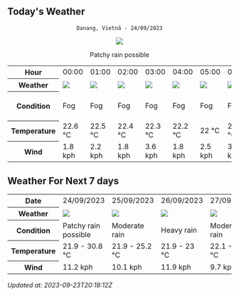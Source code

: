 ## Today's Weather
<div align="center">


`Danang, Vietnã - 24/09/2023`

<img src="https://cdn.weatherapi.com/weather/64x64/day/176.png"/>

Patchy rain possible

</div>


<table>
    <tr>
        <th>Hour</th>
        <td>00:00</td><td>01:00</td><td>02:00</td><td>03:00</td><td>04:00</td><td>05:00</td><td>06:00</td><td>07:00</td><td>08:00</td><td>09:00</td><td>10:00</td><td>11:00</td><td>12:00</td><td>13:00</td><td>14:00</td><td>15:00</td><td>16:00</td><td>17:00</td><td>18:00</td><td>19:00</td><td>20:00</td><td>21:00</td><td>22:00</td><td>23:00</td>
    </tr>
    <tr>
        <th>Weather</th>
        <td><img src="https://cdn.weatherapi.com/weather/64x64/night/248.png"></img></td><td><img src="https://cdn.weatherapi.com/weather/64x64/night/248.png"></img></td><td><img src="https://cdn.weatherapi.com/weather/64x64/night/248.png"></img></td><td><img src="https://cdn.weatherapi.com/weather/64x64/night/248.png"></img></td><td><img src="https://cdn.weatherapi.com/weather/64x64/night/248.png"></img></td><td><img src="https://cdn.weatherapi.com/weather/64x64/night/248.png"></img></td><td><img src="https://cdn.weatherapi.com/weather/64x64/day/248.png"></img></td><td><img src="https://cdn.weatherapi.com/weather/64x64/day/116.png"></img></td><td><img src="https://cdn.weatherapi.com/weather/64x64/day/116.png"></img></td><td><img src="https://cdn.weatherapi.com/weather/64x64/day/176.png"></img></td><td><img src="https://cdn.weatherapi.com/weather/64x64/day/176.png"></img></td><td><img src="https://cdn.weatherapi.com/weather/64x64/day/176.png"></img></td><td><img src="https://cdn.weatherapi.com/weather/64x64/day/116.png"></img></td><td><img src="https://cdn.weatherapi.com/weather/64x64/day/176.png"></img></td><td><img src="https://cdn.weatherapi.com/weather/64x64/day/176.png"></img></td><td><img src="https://cdn.weatherapi.com/weather/64x64/day/176.png"></img></td><td><img src="https://cdn.weatherapi.com/weather/64x64/day/176.png"></img></td><td><img src="https://cdn.weatherapi.com/weather/64x64/day/176.png"></img></td><td><img src="https://cdn.weatherapi.com/weather/64x64/night/176.png"></img></td><td><img src="https://cdn.weatherapi.com/weather/64x64/night/143.png"></img></td><td><img src="https://cdn.weatherapi.com/weather/64x64/night/248.png"></img></td><td><img src="https://cdn.weatherapi.com/weather/64x64/night/248.png"></img></td><td><img src="https://cdn.weatherapi.com/weather/64x64/night/248.png"></img></td><td><img src="https://cdn.weatherapi.com/weather/64x64/night/248.png"></img></td>
    </tr>
    <tr>
        <th>Condition</th>
        <td width="200px">Fog</td><td width="200px">Fog</td><td width="200px">Fog</td><td width="200px">Fog</td><td width="200px">Fog</td><td width="200px">Fog</td><td width="200px">Fog</td><td width="200px">Partly cloudy</td><td width="200px">Partly cloudy</td><td width="200px">Patchy rain possible</td><td width="200px">Patchy rain possible</td><td width="200px">Patchy rain possible</td><td width="200px">Partly cloudy</td><td width="200px">Patchy rain possible</td><td width="200px">Patchy rain possible</td><td width="200px">Patchy rain possible</td><td width="200px">Patchy rain possible</td><td width="200px">Patchy rain possible</td><td width="200px">Patchy rain possible</td><td width="200px">Mist</td><td width="200px">Fog</td><td width="200px">Fog</td><td width="200px">Fog</td><td width="200px">Fog</td>
    </tr>
    <tr>
        <th>Temperature</th>
        <td>22.6 °C</td><td>22.5 °C</td><td>22.4 °C</td><td>22.3 °C</td><td>22.2 °C</td><td>22 °C</td><td>21.9 °C</td><td>23.8 °C</td><td>25.6 °C</td><td>27.2 °C</td><td>28.4 °C</td><td>29.6 °C</td><td>30.4 °C</td><td>30.8 °C</td><td>30.6 °C</td><td>29.5 °C</td><td>27.3 °C</td><td>24.9 °C</td><td>23 °C</td><td>23.5 °C</td><td>23.3 °C</td><td>23.2 °C</td><td>23.1 °C</td><td>22.9 °C</td>
    </tr>
    <tr>
        <th>Wind</th>
        <td>1.8 kph</td><td>2.2 kph</td><td>1.8 kph</td><td>3.6 kph</td><td>1.8 kph</td><td>2.5 kph</td><td>3.6 kph</td><td>2.9 kph</td><td>4.3 kph</td><td>5.8 kph</td><td>7.2 kph</td><td>7.9 kph</td><td>8.3 kph</td><td>8.6 kph</td><td>10.4 kph</td><td>11.2 kph</td><td>10.1 kph</td><td>7.6 kph</td><td>5.8 kph</td><td>5 kph</td><td>4.3 kph</td><td>4.3 kph</td><td>4 kph</td><td>4.3 kph</td>
    </tr>
</table>


## Weather For Next 7 days


<table>
    <tr>
        <th>Date</th>
        <td>24/09/2023</td><td>25/09/2023</td><td>26/09/2023</td><td>27/09/2023</td><td>28/09/2023</td><td>29/09/2023</td><td>30/09/2023</td>
    </tr>
    <tr>
        <th>Weather</th>
        <td><img src="https://cdn.weatherapi.com/weather/64x64/day/176.png"/></td><td><img src="https://cdn.weatherapi.com/weather/64x64/day/302.png"/></td><td><img src="https://cdn.weatherapi.com/weather/64x64/day/308.png"/></td><td><img src="https://cdn.weatherapi.com/weather/64x64/day/302.png"/></td><td><img src="https://cdn.weatherapi.com/weather/64x64/day/176.png"/></td><td><img src="https://cdn.weatherapi.com/weather/64x64/day/176.png"/></td><td><img src="https://cdn.weatherapi.com/weather/64x64/day/302.png"/></td>
    </tr>
    <tr>
        <th>Condition</th>
        <td width="200px">Patchy rain possible</td><td width="200px">Moderate rain</td><td width="200px">Heavy rain</td><td width="200px">Moderate rain</td><td width="200px">Patchy rain possible</td><td width="200px">Patchy rain possible</td><td width="200px">Moderate rain</td>
    </tr>
    <tr>
        <th>Temperature</th>
        <td>21.9 -  30.8 °C</td><td>21.9 -  25.2 °C</td><td>21.9 -  23 °C</td><td>22.1 -  24.8 °C</td><td>21.3 -  28.4 °C</td><td>22.3 -  27.9 °C</td><td>22.1 -  22.7 °C</td>
    </tr>
    <tr>
        <th>Wind</th>
        <td>11.2 kph</td><td>10.1 kph</td><td>11.9 kph</td><td>9.7 kph</td><td>10.1 kph</td><td>10.1 kph</td><td>16.6 kph</td>
    </tr>
</table>


*Updated at: 2023-09-23T20:18:12Z*